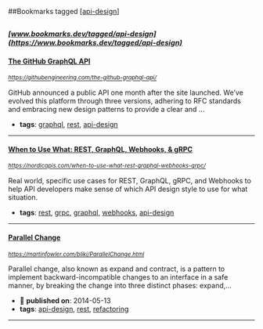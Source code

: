 ##Bookmarks tagged [[api-design]](https://www.bookmarks.dev?q=[api-design])

_<sup><sup>[www.bookmarks.dev/tagged/api-design](https://www.bookmarks.dev/tagged/api-design)</sup></sup>_
---
#### [The GitHub GraphQL API](https://githubengineering.com/the-github-graphql-api/)
_<sup>https://githubengineering.com/the-github-graphql-api/</sup>_

GitHub announced a public API one month after the site launched. We’ve evolved this platform through three versions, adhering to RFC standards and embracing new design patterns to provide a clear and ...
* **tags**: [graphql](../tagged/graphql.md), [rest](../tagged/rest.md), [api-design](../tagged/api-design.md)
---
#### [When to Use What: REST, GraphQL, Webhooks, & gRPC](https://nordicapis.com/when-to-use-what-rest-graphql-webhooks-grpc/)
_<sup>https://nordicapis.com/when-to-use-what-rest-graphql-webhooks-grpc/</sup>_

Real world, specific use cases for REST, GraphQL, gRPC, and Webhooks to help API developers make sense of which API design style to use for what situation.
* **tags**: [rest](../tagged/rest.md), [grpc](../tagged/grpc.md), [graphql](../tagged/graphql.md), [webhooks](../tagged/webhooks.md), [api-design](../tagged/api-design.md)
---
#### [Parallel Change ](https://martinfowler.com/bliki/ParallelChange.html)
_<sup>https://martinfowler.com/bliki/ParallelChange.html</sup>_

Parallel change, also known as expand and contract, is a pattern to implement backward-incompatible changes to an interface in a safe manner, by breaking the change into three distinct phases: expand,...
* :calendar: **published on**: 2014-05-13
* **tags**: [api-design](../tagged/api-design.md), [rest](../tagged/rest.md), [refactoring](../tagged/refactoring.md)
---
